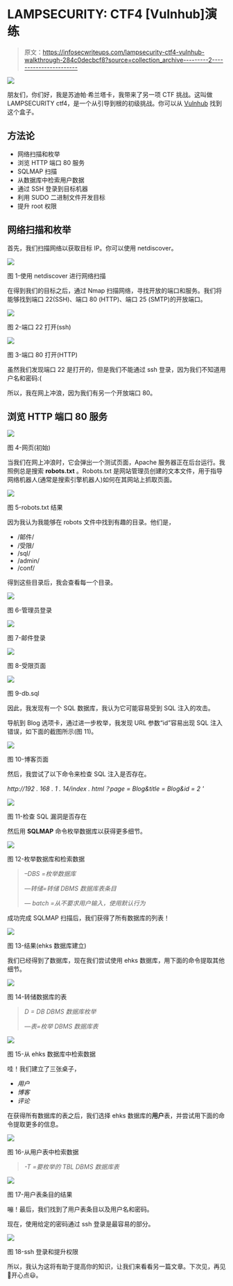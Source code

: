 # LAMPSECURITY: CTF4 [Vulnhub]演练

> 原文：<https://infosecwriteups.com/lampsecurity-ctf4-vulnhub-walkthrough-284c0decbcf8?source=collection_archive---------2----------------------->

![](img/9885a342b615969616846d473fb91ee3.png)

朋友们，你们好，我是苏迪帕·希兰塔卡，我带来了另一项 CTF 挑战。这叫做 LAMPSECURITY ctf4，是一个从引导到根的初级挑战。你可以从 [Vulnhub](https://www.vulnhub.com/entry/lampsecurity-ctf4,83/) 找到这个盒子。

## **方法论**

*   网络扫描和枚举
*   浏览 HTTP 端口 80 服务
*   SQLMAP 扫描
*   从数据库中检索用户数据
*   通过 SSH 登录到目标机器
*   利用 SUDO 二进制文件开发目标
*   提升 root 权限

## **网络扫描和枚举**

首先，我们扫描网络以获取目标 IP。你可以使用 netdiscover。

![](img/5f60332ec465758943c5596d87cab22d.png)

图 1-使用 netdiscover 进行网络扫描

在得到我们的目标之后，通过 Nmap 扫描网络，寻找开放的端口和服务。我们将能够找到端口 22(SSH)、端口 80 (HTTP)、端口 25 (SMTP)的开放端口。

![](img/59a253c3aec9413751cff9708c1e229b.png)

图 2-端口 22 打开(ssh)

![](img/061c48362ebe3f7f35505542626a6d13.png)

图 3-端口 80 打开(HTTP)

虽然我们发现端口 22 是打开的，但是我们不能通过 ssh 登录，因为我们不知道用户名和密码:(

所以，我在网上冲浪，因为我们有另一个开放端口 80。

## **浏览 HTTP 端口 80 服务**

![](img/fad76b3fe1c357c07de06b64a918f13f.png)

图 4-网页(初始)

当我们在网上冲浪时，它会弹出一个测试页面，Apache 服务器正在后台运行。我照例总是搜索 **robots.txt** 。Robots.txt 是网站管理员创建的文本文件，用于指导网络机器人(通常是搜索引擎机器人)如何在其网站上抓取页面。

![](img/dc380c2d9c6f542bfed3565f011e0650.png)

图 5-robots.txt 结果

因为我认为我能够在 robots 文件中找到有趣的目录。他们是，

*   /邮件/
*   /受限/
*   /sql/
*   /admin/
*   /conf/

得到这些目录后，我会查看每一个目录。

![](img/763651e4a6cf8e10f9de0635b5dc6560.png)

图 6-管理员登录

![](img/09ce3fc147fb79733506083acb17c7d4.png)

图 7-邮件登录

![](img/70a3a222e1a438448ff273c2ea29a7e7.png)

图 8-受限页面

![](img/c05fa0b39288eae3d84de1e5e103334d.png)

图 9-db.sql

因此，我发现有一个 SQL 数据库，我认为它可能容易受到 SQL 注入的攻击。

导航到 Blog 选项卡，通过进一步枚举，我发现 URL 参数“id”容易出现 SQL 注入错误，如下面的截图所示(图 11)。

![](img/4b0424d57ddea79f94fbac37e691a0d6.png)

图 10-博客页面

然后，我尝试了以下命令来检查 SQL 注入是否存在。

*http://192 . 168 . 1 . 14/index . html？page = Blog&title = Blog&id = 2 '*

![](img/2f0d7619a3d960ec50443f867142e8c6.png)

图 11-检查 SQL 漏洞是否存在

然后用 **SQLMAP** 命令枚举数据库以获得更多细节。

![](img/444ab7bc84ba6a923398edb58929b2a5.png)

图 12-枚举数据库和检索数据

> *–DBS =枚举数据库*
> 
> *—转储=转储 DBMS 数据库表条目*
> 
> *— batch =从不要求用户输入，使用默认行为*

成功完成 SQLMAP 扫描后，我们获得了所有数据库的列表！

![](img/0d86e0596a582cd312414c953f39476e.png)

图 13-结果(ehks 数据库建立)

我们已经得到了数据库，现在我们尝试使用 ehks 数据库，用下面的命令提取其他细节。

![](img/772783d7dc676dce8dd404649f236e92.png)

图 14-转储数据库的表

> *D = DB DBMS 数据库枚举*
> 
> *—表=枚举 DBMS 数据库表*

![](img/2872edb49b02807d05770e0f2a211d91.png)

图 15-从 ehks 数据库中检索数据

哇！我们建立了三张桌子，

*   *用户*
*   *博客*
*   *评论*

在获得所有数据库的表之后，我们选择 ehks 数据库的**用户**表，并尝试用下面的命令提取更多的信息。

![](img/36af5b5cad6b9d102e61bb9da20217d5.png)

图 16-从用户表中检索数据

> *-T =要枚举的 TBL DBMS 数据库表*

![](img/67ee15114a97009d5fd9211455b8a5f5.png)

图 17-用户表条目的结果

嘣！最后，我们找到了用户表条目以及用户名和密码。

现在，使用给定的密码通过 ssh 登录是最容易的部分。

![](img/44640f70c0c0fb201b64bdb1ce86be22.png)

图 18-ssh 登录和提升权限

所以，我认为这将有助于提高你的知识，让我们来看看另一篇文章。下次见，再见👋开心点😃。